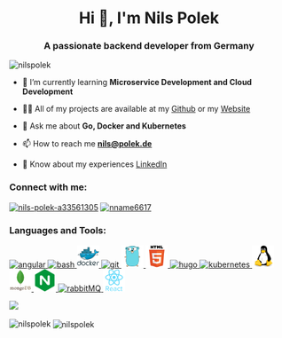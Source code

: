 <h1 align="center">Hi 👋, I'm Nils Polek</h1>  
<h3 align="center">A passionate backend developer from Germany</h3>  
  
<p align="left"> <img src="https://komarev.com/ghpvc/?username=nilspolek&label=Profile%20views&color=0e75b6&style=flat" alt="nilspolek" /> </p>  
  
- 🌱 I’m currently learning **Microservice Development and Cloud Development**  
  
- 👨‍💻 All of my projects are available at my [Github](https://github.com/nilspolek/nilspolek)  or my [Website](https://webnils.de/projects.html)
  
- 💬 Ask me about **Go, Docker and Kubernetes**  
  
- 📫 How to reach me **nils@polek.de**  
  
- 📄 Know about my experiences [LinkedIn](https://www.linkedin.com/in/nils-polek-a33561305/?originalSubdomain=de)  
  
<h3 align="left">Connect with me:</h3>  
<p align="left">  
<a href="https://linkedin.com/in/nils-polek-a33561305" target="blank"><img align="center" src="https://raw.githubusercontent.com/rahuldkjain/github-profile-readme-generator/master/src/images/icons/Social/linked-in-alt.svg" alt="nils-polek-a33561305" height="30" width="40" /></a>  
<a href="https://www.leetcode.com/nname6617" target="blank"><img align="center" src="https://raw.githubusercontent.com/rahuldkjain/github-profile-readme-generator/master/src/images/icons/Social/leet-code.svg" alt="nname6617" height="30" width="40" /></a>  
</p>  
  
<h3 align="left">Languages and Tools:</h3>  
<p align="left"> <a href="https://angular.io" target="_blank" rel="noreferrer"> <img src="https://angular.io/assets/images/logos/angular/angular.svg" alt="angular" width="40" height="40"/> </a> <a href="https://www.gnu.org/software/bash/" target="_blank" rel="noreferrer"> <img src="https://www.vectorlogo.zone/logos/gnu_bash/gnu_bash-icon.svg" alt="bash" width="40" height="40"/> </a> <a href="https://www.docker.com/" target="_blank" rel="noreferrer"> <img src="https://raw.githubusercontent.com/devicons/devicon/master/icons/docker/docker-original-wordmark.svg" alt="docker" width="40" height="40"/> </a> <a href="https://git-scm.com/" target="_blank" rel="noreferrer"> <img src="https://www.vectorlogo.zone/logos/git-scm/git-scm-icon.svg" alt="git" width="40" height="40"/> </a> <a href="https://golang.org" target="_blank" rel="noreferrer"> <img src="https://raw.githubusercontent.com/devicons/devicon/master/icons/go/go-original.svg" alt="go" width="40" height="40"/> </a> <a href="https://www.w3.org/html/" target="_blank" rel="noreferrer"> <img src="https://raw.githubusercontent.com/devicons/devicon/master/icons/html5/html5-original-wordmark.svg" alt="html5" width="40" height="40"/> </a> <a href="https://gohugo.io/" target="_blank" rel="noreferrer"> <img src="https://api.iconify.design/logos-hugo.svg" alt="hugo" width="40" height="40"/> </a> <a href="https://kubernetes.io" target="_blank" rel="noreferrer"> <img src="https://www.vectorlogo.zone/logos/kubernetes/kubernetes-icon.svg" alt="kubernetes" width="40" height="40"/> </a> <a href="https://www.linux.org/" target="_blank" rel="noreferrer"> <img src="https://raw.githubusercontent.com/devicons/devicon/master/icons/linux/linux-original.svg" alt="linux" width="40" height="40"/> </a> <a href="https://www.mongodb.com/" target="_blank" rel="noreferrer"> <img src="https://raw.githubusercontent.com/devicons/devicon/master/icons/mongodb/mongodb-original-wordmark.svg" alt="mongodb" width="40" height="40"/> </a> <a href="https://www.nginx.com" target="_blank" rel="noreferrer"> <img src="https://raw.githubusercontent.com/devicons/devicon/master/icons/nginx/nginx-original.svg" alt="nginx" width="40" height="40"/> </a> <a href="https://www.rabbitmq.com" target="_blank" rel="noreferrer"> <img src="https://www.vectorlogo.zone/logos/rabbitmq/rabbitmq-icon.svg" alt="rabbitMQ" width="40" height="40"/> </a> <a href="https://reactjs.org/" target="_blank" rel="noreferrer"> <img src="https://raw.githubusercontent.com/devicons/devicon/master/icons/react/react-original-wordmark.svg" alt="react" width="40" height="40"/> </a> </p>  

![](https://leetcard.jacoblin.cool/nname6617?ext=heatmap&theme=light)

<p><img align="left" src="https://github-readme-stats.vercel.app/api/top-langs?username=nilspolek&show_icons=true&locale=en&layout=compact" alt="nilspolek" /></p>  
  
<p>&nbsp;<img align="center" src="https://github-readme-stats.vercel.app/api?username=nilspolek&show_icons=true&locale=en" alt="nilspolek" /></p>  

